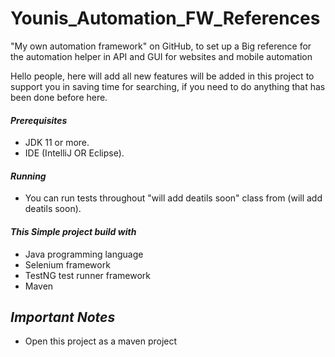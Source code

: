 # Younis_Automation_FW_References
"My own automation framework" on GitHub, to set up a Big reference for the automation helper in API and GUI for websites and mobile automation

Hello people, here will add all new features will be added in this project to support you in saving time for searching,
if you need to do anything that has been done before here.


#### *Prerequisites*
- JDK 11 or more.
- IDE (IntelliJ OR Eclipse).



#### *Running*
- You can run tests throughout "will add deatils soon" class from (will add deatils soon).




#### *This Simple project build with*
- Java programming language
- Selenium framework
- TestNG  test runner framework
- Maven




## *Important Notes*
- Open this project as a maven project
